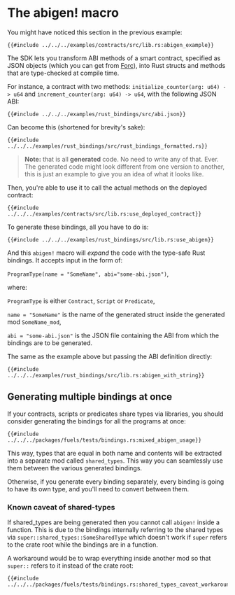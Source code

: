 # The abigen! macro

You might have noticed this section in the previous example:

```rust,ignore
{{#include ../../../examples/contracts/src/lib.rs:abigen_example}}
```

The SDK lets you transform ABI methods of a smart contract, specified as JSON objects (which you can get from [Forc](https://github.com/FuelLabs/sway/tree/master/forc)), into Rust structs and methods that are type-checked at compile time.

For instance, a contract with two methods: `initialize_counter(arg: u64) -> u64` and `increment_counter(arg: u64) -> u64`, with the following JSON ABI:

```json,ignore
{{#include ../../../examples/rust_bindings/src/abi.json}}
```

Can become this (shortened for brevity's sake):

```rust,ignore
{{#include ../../../examples/rust_bindings/src/rust_bindings_formatted.rs}}
```

> **Note:** that is all **generated** code. No need to write any of that. Ever. The generated code might look different from one version to another, this is just an example to give you an idea of what it looks like.

Then, you're able to use it to call the actual methods on the deployed contract:

```rust,ignore
{{#include ../../../examples/contracts/src/lib.rs:use_deployed_contract}}
```

To generate these bindings, all you have to do is:

```rust,ignore
{{#include ../../../examples/rust_bindings/src/lib.rs:use_abigen}}
```

And this `abigen!` macro will _expand_ the code with the type-safe Rust bindings. It accepts input in the form of:


`ProgramType(name = "SomeName", abi="some-abi.json")`, 

where: 

`ProgramType` is either `Contract`, `Script` or `Predicate`,

`name = "SomeName"` is the name of the generated struct inside the generated mod `SomeName_mod`,

`abi = "some-abi.json"` is the JSON file containing the ABI from which the bindings are to be generated.


The same as the example above but passing the ABI definition directly:

```rust,ignore
{{#include ../../../examples/rust_bindings/src/lib.rs:abigen_with_string}}
```

## Generating multiple bindings at once
If your contracts, scripts or predicates share types via libraries, you should consider generating the bindings for all
the programs at once:

```rust,ignore
{{#include ../../../packages/fuels/tests/bindings.rs:mixed_abigen_usage}}
```

This way, types that are equal in both name and contents will be extracted into a separate mod called `shared_types`.
This way you can seamlessly use them between the various generated bindings.

Otherwise, if you generate every binding separately, every binding is going to have its own type, and you'll need to
convert between them.

### Known caveat of shared-types
If shared_types are being generated then you cannot call `abigen!` inside a function. This is due to the bindings
internally referring to the shared types via `super::shared_types::SomeSharedType` which doesn't work if `super` refers
to the crate root while the bindings are in a function.

A workaround would be to wrap everything inside another mod so that `super::` refers to it instead of the crate root:
```rust,ignore
{{#include ../../../packages/fuels/tests/bindings.rs:shared_types_caveat_workaround}}
```
